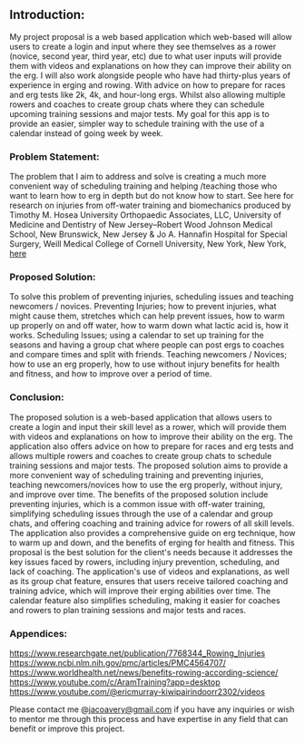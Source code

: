 ## Introduction:
My project proposal is a web based application which web-based will allow users to create a login and input where they see themselves as a rower (novice, second year, third year, etc) due to what user inputs will provide them with videos and explanations on how they can improve their ability on the erg. I will also work alongside people who have had thirty-plus years of experience in erging and rowing. With advice on how to prepare for races and erg tests like 2k, 4k, and hour-long ergs. Whilst also allowing multiple rowers and coaches to create group chats where they can schedule upcoming training sessions and major tests. My goal for this app is to provide an easier, simpler way to schedule training with the use of a calendar instead of going week by week.


###  Problem Statement:
The problem that I aim to address and solve is creating a much more convenient way of scheduling training and helping /teaching those who want to learn how to erg in depth but do not know how to start. See here for research on injuries from off-water training and biomechanics produced by Timothy M. Hosea University Orthopaedic Associates, LLC, University of Medicine and Dentistry of New Jersey–Robert Wood Johnson Medical School, New Brunswick, New Jersey & Jo A. Hannafin Hospital for Special Surgery, Weill Medical College of Cornell University, New York, New York, [here](https://www.ncbi.nlm.nih.gov/pmc/articles/PMC345926)


### Proposed Solution:
To solve this problem of preventing injuries, scheduling issues and teaching newcomers / novices. Preventing Injuries; how to prevent injuries, what might cause them, stretches which can help prevent issues, how to warm up properly on and off water, how to warm down what lactic acid is, how it works. Scheduling Issues; using a calendar to set up training for the seasons and having a group chat where people can post ergs to coaches and compare times and split with friends. Teaching newcomers / Novices; how to use an erg properly, how to use without injury benefits for health and fitness, and how to improve over a period of time.


### Conclusion:
The proposed solution is a web-based application that allows users to create a login and input their skill level as a rower, which will provide them with videos and explanations on how to improve their ability on the erg. The application also offers advice on how to prepare for races and erg tests and allows multiple rowers and coaches to create group chats to schedule training sessions and major tests. The proposed solution aims to provide a more convenient way of scheduling training and preventing injuries, teaching newcomers/novices how to use the erg properly, without injury, and improve over time. The benefits of the proposed solution include preventing injuries, which is a common issue with off-water training, simplifying scheduling issues through the use of a calendar and group chats, and offering coaching and training advice for rowers of all skill levels. The application also provides a comprehensive guide on erg technique, how to warm up and down, and the benefits of erging for health and fitness. This proposal is the best solution for the client's needs because it addresses the key issues faced by rowers, including injury prevention, scheduling, and lack of coaching. The application's use of videos and explanations, as well as its group chat feature, ensures that users receive tailored coaching and training advice, which will improve their erging abilities over time. The calendar feature also simplifies scheduling, making it easier for coaches and rowers to plan training sessions and major tests and races.


### Appendices:
https://www.researchgate.net/publication/7768344_Rowing_Injuries   
https://www.ncbi.nlm.nih.gov/pmc/articles/PMC4564707/
https://www.worldhealth.net/news/benefits-rowing-according-science/
https://www.youtube.com/c/AramTraining?app=desktop
https://www.youtube.com/@ericmurray-kiwipairindoorr2302/videos

Please contact me @jacoavery@gmail.com if you have any inquiries or wish to mentor me through this process and have expertise in any field that can benefit or improve this project.
